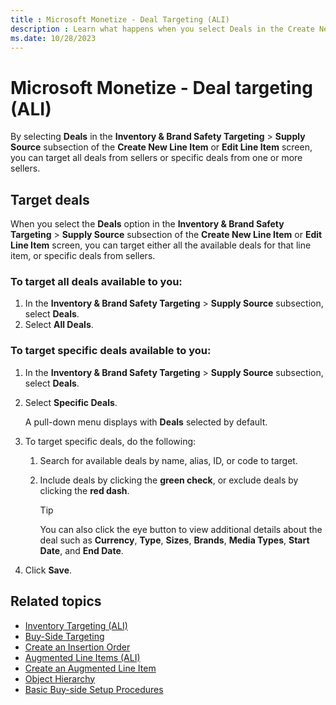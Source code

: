 ```yaml
---
title : Microsoft Monetize - Deal Targeting (ALI)
description : Learn what happens when you select Deals in the Create New Line Item or Edit Line Item screen.  
ms.date: 10/28/2023
---
```



# Microsoft Monetize - Deal targeting (ALI)

By selecting **Deals** in the
**Inventory & Brand Safety Targeting** \> **Supply Source** subsection of the
**Create New Line Item** or
**Edit Line Item** screen, you can
target all deals from sellers or specific deals from one or more
sellers.

## Target deals

When you select the **Deals** option in
the **Inventory &
Brand Safety Targeting** \> **Supply
Source** subsection of the
**Create New Line Item** or
**Edit Line Item** screen, you can
target either all the available deals for that line item, or specific
deals from sellers.

### To target all deals available to you:

1. In the
    **Inventory & Brand Safety Targeting** \> **Supply Source** subsection, select
    **Deals**.
1. Select **All Deals**.

### To target specific deals available to you:

1. In the
    **Inventory & Brand Safety Targeting** \> **Supply Source** subsection, select
    **Deals**.

1. Select **Specific Deals**.

    A pull-down menu displays with
    **Deals** selected by default.

1. To target specific deals, do the following:
    1. Search for available deals by name, alias, ID, or code to
        target.
    1. Include deals by clicking the **green
        check**, or exclude deals by clicking the
        **red dash**.

        > [!TIP]
        > You can also click the eye button to view additional details about the deal such as **Currency**, **Type**, **Sizes**, **Brands**, **Media Types**, **Start Date**, and **End Date**. 

1. Click **Save**.

## Related topics

- [Inventory Targeting (ALI)](inventory-targeting-ali.md)
- [Buy-Side Targeting](buy-side-targeting.md)
- [Create an Insertion Order](create-an-insertion-order.md)
- [Augmented Line Items (ALI)](augmented-line-items-ali.md)
- [Create an Augmented Line Item](create-an-augmented-line-item-ali.md)
- [Object Hierarchy](object-hierarchy.md)
- [Basic Buy-side Setup Procedures](basic-buy-side-setup-procedures.md)
